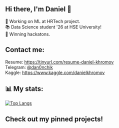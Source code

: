## Hi there, I'm Daniel 👋
👀 Working on ML at HRTech project.  
📚 Data Science student '26 at HSE University!  
💪 Winning hackatons.  
## Contact me:  
Resume: https://tinyurl.com/resume-daniel-khromov  
Telegram: [@dan0nchik](https://t.me/dan0nchik)  
Kaggle: https://www.kaggle.com/danielkhromov
## 📊 My stats:  
[![Top Langs](https://github-readme-stats.vercel.app/api/top-langs/?username=dan0nchik&layout=compact)](https://github.com/anuraghazra/github-readme-stats)
## Check out my pinned projects!
